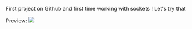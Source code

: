 First project on Github and first time working with sockets !
Let's try that

Preview:
![](https://media.giphy.com/media/XF4pGAU8nRFhphdru6/giphy.gif)
